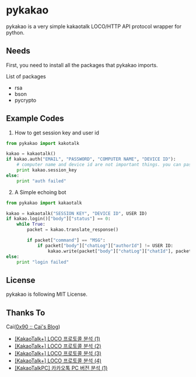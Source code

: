 pykakao
=======

pykakao is a very simple kakaotalk LOCO/HTTP API protocol wrapper for python.

Needs
-----

First, you need to install all the packages that pykakao imports.

List of packages
- rsa
- bson
- pycrypto

Example Codes
-------------

1. How to get session key and user id

```python
from pykakao import kakotalk

kakao = kakaotalk()
if kakao.auth("EMAIL", "PASSWORD", "COMPUTER NAME", "DEVICE ID"):
	# computer name and device id are not important things. you can pass any string you want.
	print kakao.session_key
else:
	print "auth failed"
```

2. A Simple echoing bot

```python
from pykakao import kakaotalk

kakao = kakaotalk("SESSION KEY", "DEVICE ID", USER ID)
if kakao.login()["body"]["status"] == 0:
	while True:
		packet = kakao.translate_response()

		if packet["command"] == "MSG":
			if packet["body"]["chatLog"]["authorId"] != USER ID:
				kakao.write(packet["body"]["chatLog"]["chatId"], packet["body"]["chatLog"]["message"])
else:
	print "login failed"
```

License
-------

pykakao is following MIT License.

Thanks To
---------

Cai([0x90 :: Cai's Blog](http://www.bpak.org/blog/))
- [[KakaoTalk+] LOCO 프로토콜 분석 (1)](http://www.bpak.org/blog/2012/12/kakaotalk-loco-프로토콜-분석-1/)
- [[KakaoTalk+] LOCO 프로토콜 분석 (2)](http://www.bpak.org/blog/2012/12/kakaotalk-loco-프로토콜-분석-2/)
- [[KakaoTalk+] LOCO 프로토콜 분석 (3)](http://www.bpak.org/blog/2012/12/kakaotalk-loco-프로토콜-분석-3/)
- [[KakaoTalk+] LOCO 프로토콜 분석 (4)](http://www.bpak.org/blog/2012/12/kakaotalk-loco-프로토콜-분석-4/)
- [[KakaoTalkPC] 카카오톡 PC 버전 분석 (1)](https://www.bpak.org/blog/2013/08/kakaotalkpc-카카오톡-pc-버전-분석-1/)
